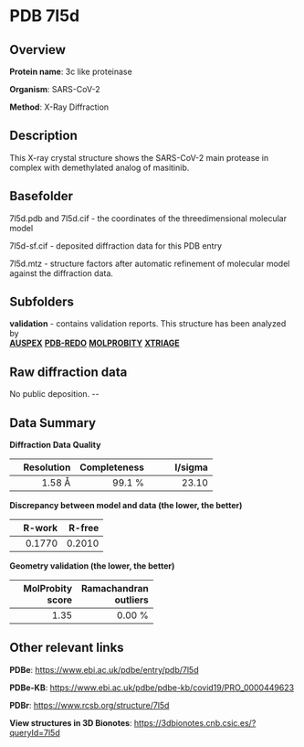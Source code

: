 # PDB 7l5d

## Overview

**Protein name**: 3c like proteinase

**Organism**: SARS-CoV-2

**Method**: X-Ray Diffraction

## Description

This X-ray crystal structure shows the SARS-CoV-2 main protease in complex with demethylated analog of masitinib.

## Basefolder

7l5d.pdb and 7l5d.cif - the coordinates of the threedimensional molecular model

7l5d-sf.cif - deposited diffraction data for this PDB entry

7l5d.mtz - structure factors after automatic refinement of molecular model against the diffraction data.

## Subfolders





**validation** - contains validation reports. This structure has been analyzed by <br>[**AUSPEX**](https://github.com/thorn-lab/coronavirus_structural_task_force/tree/master/pdb/3c_like_proteinase/SARS-CoV-2/7l5d/validation/auspex) [**PDB-REDO**](https://github.com/thorn-lab/coronavirus_structural_task_force/tree/master/pdb/3c_like_proteinase/SARS-CoV-2/7l5d/validation/pdb-redo) [**MOLPROBITY**](https://github.com/thorn-lab/coronavirus_structural_task_force/tree/master/pdb/3c_like_proteinase/SARS-CoV-2/7l5d/validation/molprobity) [**XTRIAGE**](https://github.com/thorn-lab/coronavirus_structural_task_force/blob/master/pdb/3c_like_proteinase/SARS-CoV-2/7l5d/validation/Xtriage_output.log)  



## Raw diffraction data

No public deposition. --<br> 

## Data Summary
**Diffraction Data Quality**

|   | Resolution | Completeness| I/sigma |
|---|-------------:|----------------:|--------------:|
|   |1.58 Å|99.1  %|<img width=50/>23.10|

**Discrepancy between model and data (the lower, the better)**

|   | **R-work**| **R-free**   
|---|-------------:|----------------:|           
||  0.1770|  0.2010|

**Geometry validation (the lower, the better)**

|   |**MolProbity<br>score**| **Ramachandran<br>outliers** 
|---|-------------:|----------------:|
||  1.35|  0.00 %|

 

 



## Other relevant links 
**PDBe**:  https://www.ebi.ac.uk/pdbe/entry/pdb/7l5d

**PDBe-KB**: https://www.ebi.ac.uk/pdbe/pdbe-kb/covid19/PRO_0000449623 
 
**PDBr**: https://www.rcsb.org/structure/7l5d 

**View structures in 3D Bionotes**: https://3dbionotes.cnb.csic.es/?queryId=7l5d

